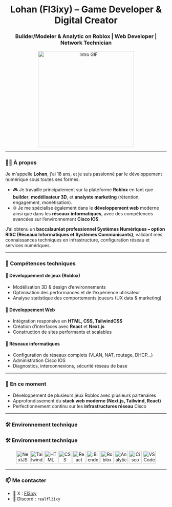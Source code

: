 <h1 align="center">Lohan (Fl3ixy) – Game Developer & Digital Creator</h1>
<h3 align="center">Builder/Modeler & Analytic on Roblox | Web Developer | Network Technician</h3>

<p align="center">
  <img src="https://media1.giphy.com/media/v1.Y2lkPTc5MGI3NjExMG0zNHM2a283NnA3YmljMG8xMHIyc2c3NXlncmMzdzE3NHN4MDFjaCZlcD12MV9pbnRlcm5hbF9naWZfYnlfaWQmY3Q9Zw/bGgsc5mWoryfgKBx1u/giphy.gif" width="300" alt="Intro GIF"/>
</p>

---

### 👨‍💻 À propos

Je m'appelle **Lohan**, j'ai 18 ans, et je suis passionné par le développement numérique sous toutes ses formes.

- 🎮 Je travaille principalement sur la plateforme **Roblox** en tant que **builder**, **modélisateur 3D**, et **analyste marketing** (rétention, engagement, monétisation).
- 🌐 Je me spécialise également dans le **développement web** moderne ainsi que dans les **réseaux informatiques**, avec des compétences avancées sur l’environnement **Cisco IOS**.

J’ai obtenu un **baccalauréat professionnel Systèmes Numériques – option RISC (Réseaux Informatiques et Systèmes Communicants)**, validant mes connaissances techniques en infrastructure, configuration réseau et services numériques.

---

### 🔧 Compétences techniques

#### 💠 Développement de jeux (Roblox)
- Modélisation 3D & design d’environnements
- Optimisation des performances et de l’expérience utilisateur
- Analyse statistique des comportements joueurs (UX data & marketing)

#### 💠 Développement Web
- Intégration responsive en **HTML, CSS, TailwindCSS**
- Création d’interfaces avec **React** et **Next.js**
- Construction de sites performants et scalables

#### 💠 Réseaux informatiques
- Configuration de réseaux complets (VLAN, NAT, routage, DHCP…)
- Administration Cisco IOS
- Diagnostics, interconnexions, sécurité réseau de base

---

### 🚀 En ce moment

- Développement de plusieurs jeux Roblox avec plusieurs partenaires  
- Approfondissement du **stack web moderne (Next.js, Tailwind, React)**  
- Perfectionnement continu sur les **infrastructures réseau** Cisco

---

### 🛠️ Environnement technique

### 🛠️ Environnement technique

<p align="center">
  <!-- Développement Web -->
  <img src="https://cdn.worldvectorlogo.com/logos/next-js.svg" alt="NextJS" width="40" height="40"/>
  <img src="https://cdn.worldvectorlogo.com/logos/tailwindcss.svg" alt="TailwindCSS" width="40" height="40"/>
  <img src="https://cdn.worldvectorlogo.com/logos/html-1.svg" alt="HTML" width="40" height="40"/>
  <img src="https://cdn.worldvectorlogo.com/logos/css-3.svg" alt="CSS" width="40" height="40"/>
  <img src="https://cdn.worldvectorlogo.com/logos/react-2.svg" alt="React" width="40" height="40"/>
  
  <!-- Développement de jeux Roblox -->
  <img src="https://cdn.worldvectorlogo.com/logos/blender-2.svg" alt="Blender" width="40" height="40"/>
  <img src="https://upload.wikimedia.org/wikipedia/commons/1/1b/Roblox_Studio_2022_Logo.svg" alt="Roblox Studio" width="40" height="40"/>

  <!-- Analyse / Marketing -->
  <img src="https://cdn.worldvectorlogo.com/logos/google-analytics-4.svg" alt="Analytics" width="40" height="40"/>

  <!-- Réseaux -->
  <img src="https://cdn.worldvectorlogo.com/logos/cisco-2.svg" alt="Cisco" width="40" height="40"/>

  <!-- IDE -->
  <img src="https://cdn.worldvectorlogo.com/logos/visual-studio-code-1.svg" alt="VS Code" width="40" height="40"/>
</p>


---

### 📫 Me contacter

- 💼 X : [Fl3ixy](https://x.com/RealFl3ixy)  
- 💬 Discord : `realfl3ixy`

